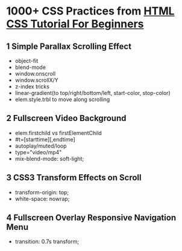 # 1000+ CSS Practices from [HTML CSS Tutorial For Beginners](https://www.youtube.com/playlist?list=PL5e68lK9hEzdYG6YQZCHtM9gon_cDNQMh)

## 1 Simple Parallax Scrolling Effect
* object-fit
* blend-mode
* window.onscroll
* window.scrollX/Y
* z-index tricks
* linear-gradient(to top/right/bottom/left, start-color, stop-color)
* elem.style.trbl to move along scrolling

## 2 Fullscreen Video Background
* elem.firstchild vs firstElementChild
* #t=[starttime][,endtime]
* autoplay/muted/loop
* type="video/mp4"
* mix-blend-mode: soft-light;

## 3 CSS3 Transform Effects on Scroll
* transform-origin: top;
* white-space: nowrap;

## 4 Fullscreen Overlay Responsive Navigation Menu
* transition: 0.7s transform;
